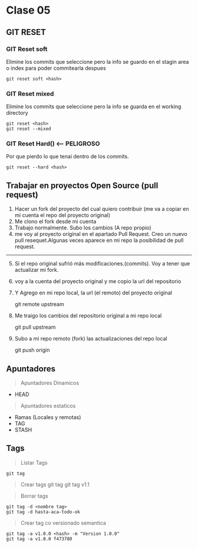 # Clase 05

## GIT RESET


### GIT Reset soft
Elimine los commits que seleccione pero la info se guardo en el stagin area o index para poder commitearla despues

    git reset soft <hash>


### GIT Reset mixed
Elimine los commits que seleccione pero la info se guarda en el working directory

    git reset <hash>
    git reset --mixed

### GIT Reset Hard() <-- PELIGROSO
Por que pierdo lo que tenai dentro de los commits.

    git reset --hard <hash> 

## Trabajar en proyectos Open Source (pull request)

1. Hacer un fork del proyecto  del cual quiero contribuir
(me va a copiar en mi cuenta el repo del proyecto original)
2. Me clono el fork desde mi cuenta
3. Trabajo normalmente. Subo los cambios (A repo propio)
4. me voy al proyecto original en el apartado Pull Request. Creo un nuevo pull resequet.Algunas veces aparece en mi repo la posibilidad de pull request.
--- 
5. Si el repo original sufrió más modificaciones.(commits). Voy a tener que actualizar mi fork.
6. voy a la cuenta del proyecto original y me copio la url del repositorio
7. Y Agrego en mi repo local, la url (el remoto) del proyecto original

    git remote upstream <URL-repositorio-original>

8. Me traigo los cambios del repositorio original a mi repo local

    git pull upstream <rama-que-quiero-actualizar>

9. Subo a mi repo remoto (fork) las actualizaciones del repo local

    git push origin <rama-a-actualizar>

## Apuntadores

> Apuntadores Dinamicos

* HEAD

> Apuntadores estaticos

* Ramas (Locales y remotas)
* TAG
* STASH

## Tags

> Listar Tags

    git tag

> Crear tags
    git tag <nombre>
    git tag v1.1 

> Borrar tags

    git tag -d <nombre tag>
    git tag -d hasta-aca-todo-ok

> Crear tag co versionado semantica

    git tag -a v1.0.0 <hash> -m "Version 1.0.0"
    git tag -a v1.0.0 f473780

